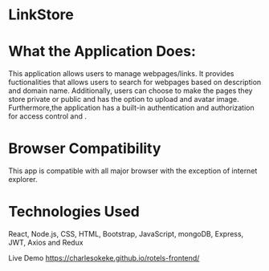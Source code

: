 # LinkStore
# What the Application Does:
This application allows users to manage webpages/links. 
It provides fuctionalities that allows users to search for webpages based on description and domain name. 
Additionally, users can choose to make the pages they store private or public and has the option to upload and avatar image.
Furthermore,the application has a built-in authentication and authorization for access control and .

# Browser Compatibility
This app is compatible with all major browser with the exception of internet explorer.

# Technologies Used
React, Node.js, CSS, HTML, Bootstrap, JavaScript, mongoDB, Express, JWT, Axios and Redux

Live Demo https://charlesokeke.github.io/rotels-frontend/
